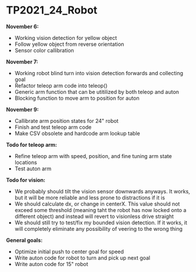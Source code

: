 # TP2021_24_Robot

**November 6:**
- Working vision detection for yellow object
- Follow yellow object from reverse orientation
- Sensor color callibration

**November 7:**
- Working robot blind turn into vision detection forwards and collecting goal
- Refactor teleop arm code into teleop()
- Generic arm function that can be utitilized by both teleop and auton
- Blocking function to move arm to position for auton

**November 9:**
- Callibrate arm position states for 24" robot
- Finish and test teleop arm code
- Make CSV obsolete and hardcode arm lookup table

**Todo for teleop arm:**
- Refine teleop arm with speed, position, and fine tuning arm state locations
- Test auton arm

**Todo for vision:**
- We probably should tilt the vision sensor downwards anyways. It works, but it will be more reliable and less prone to distractions if it is
- We should calculate dx, or change in centerX. This value should not exceed some threshold (meaning taht the robot has now locked onto a different object) and instead will revert to visionless drive straight
- We should still try to test/fix my bounded vision detection. If it works, it will completely eliminate any possibility of veering to the wrong thing

**General goals:**
- Optimize initial push to center goal for speed
- Write auton code for robot to turn and pick up next goal
- Write auton code for 15" robot
